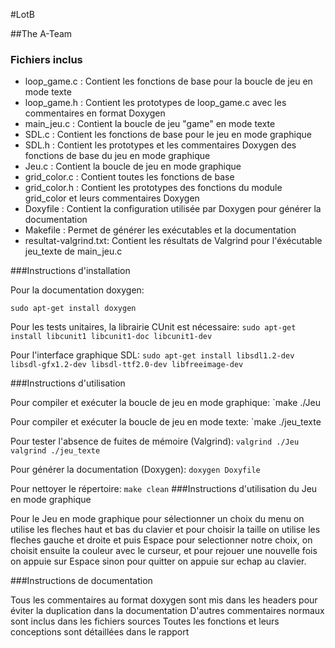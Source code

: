 #LotB

##The A-Team

### Fichiers inclus
* loop_game.c :  Contient les fonctions de base pour la boucle de jeu en mode texte
* loop_game.h : Contient les prototypes de loop_game.c avec les commentaires en format Doxygen
* main_jeu.c : Contient la boucle de jeu "game" en mode texte
* SDL.c : Contient les fonctions de base pour le jeu en mode graphique 
* SDL.h : Contient les prototypes et les commentaires Doxygen des fonctions de base du jeu en mode graphique
* Jeu.c : Contient la boucle de jeu en mode graphique 
* grid_color.c : Contient toutes les fonctions de base
* grid_color.h : Contient les prototypes des fonctions du module grid_color et leurs commentaires Doxygen
* Doxyfile : Contient la configuration utilisée par Doxygen pour générer la documentation
* Makefile : Permet de générer les exécutables et la documentation
* resultat-valgrind.txt: Contient les résultats de Valgrind pour l'éxécutable jeu_texte de main_jeu.c


###Instructions d'installation

Pour la documentation doxygen:

`sudo apt-get install doxygen`

Pour les tests unitaires, la librairie CUnit est nécessaire:
`sudo apt-get install libcunit1 libcunit1-doc libcunit1-dev`

Pour l'interface graphique SDL:
`sudo apt-get install libsdl1.2-dev libsdl-gfx1.2-dev libsdl-ttf2.0-dev libfreeimage-dev`

###Instructions d'utilisation

Pour compiler et exécuter la boucle de jeu en mode graphique:
`make
./Jeu


Pour compiler et exécuter la boucle de jeu en mode texte:
`make
./jeu_texte

Pour tester l'absence de fuites de mémoire (Valgrind):
`valgrind ./Jeu
valgrind ./jeu_texte`

Pour générer la documentation (Doxygen):
`doxygen Doxyfile `

Pour nettoyer le répertoire:
`make clean`
###Instructions d'utilisation du Jeu en mode graphique 

Pour le Jeu en mode graphique pour sélectionner un choix du menu on utilise les fleches haut et bas du clavier et pour choisir la taille on utilise les fleches gauche et droite et puis Espace pour selectionner notre choix, on choisit ensuite la couleur avec le curseur, et pour rejouer une nouvelle fois on appuie sur Espace sinon pour quitter on appuie sur echap au clavier.

###Instructions de documentation

Tous les commentaires au format doxygen sont mis dans les headers pour éviter la duplication dans la documentation
D'autres commentaires normaux sont inclus dans les fichiers sources
Toutes les fonctions et leurs conceptions sont détaillées dans le rapport 



